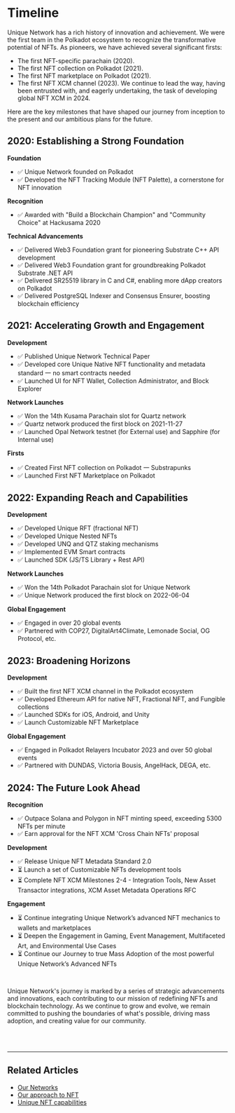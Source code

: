 # Timeline

Unique Network has a rich history of innovation and achievement. We were the first team in the Polkadot ecosystem to recognize the transformative potential of NFTs. As pioneers, we have achieved several significant firsts:
- The first NFT-specific parachain (2020).
- The first NFT collection on Polkadot (2021).
- The first NFT marketplace on Polkadot (2021).
- The first NFT XCM channel (2023).
We continue to lead the way, having been entrusted with, and eagerly undertaking, the task of developing global NFT XCM in 2024. 

Here are the key milestones that have shaped our journey from inception to the present and our ambitious plans for the future.

## 2020: Establishing a Strong Foundation

**Foundation**
- ✅ Unique Network founded on Polkadot
- ✅ Developed the NFT Tracking Module (NFT Palette), a cornerstone for NFT innovation

**Recognition**
- ✅ Awarded with "Build a Blockchain Champion" and "Community Choice" at Hackusama 2020

**Technical Advancements**
- ✅ Delivered Web3 Foundation grant for pioneering Substrate C++ API development
- ✅ Delivered Web3 Foundation grant for groundbreaking Polkadot Substrate .NET API
- ✅ Delivered SR25519 library in C and C#, enabling more dApp creators on Polkadot
- ✅ Delivered PostgreSQL Indexer and Consensus Ensurer, boosting blockchain efficiency

## 2021: Accelerating Growth and Engagement

**Development**
- ✅ Published Unique Network Technical Paper
- ✅ Developed core Unique Native NFT functionality and metadata standard 一 no smart contracts needed
- ✅ Launched UI for NFT Wallet, Collection Administrator, and Block Explorer

**Network Launches**
- ✅ Won the 14th Kusama Parachain slot for Quartz network
- ✅ Quartz network produced the first block on 2021-11-27
- ✅ Launched Opal Network testnet (for External use) and Sapphire (for Internal use)

**Firsts**
- ✅ Created First NFT collection on Polkadot 一 Substrapunks
- ✅ Launched First NFT Marketplace on Polkadot

## 2022: Expanding Reach and Capabilities

**Development**
- ✅ Developed Unique RFT (fractional NFT)
- ✅ Developed Unique Nested NFTs
- ✅ Developed UNQ and QTZ staking mechanisms
- ✅ Implemented EVM Smart contracts
- ✅ Launched SDK (JS/TS Library + Rest API)

**Network Launches**
- ✅ Won the 14th Polkadot Parachain slot for Unique Network
- ✅ Unique Network produced the first block on 2022-06-04

**Global Engagement**
- ✅ Engaged in over 20 global events
- ✅ Partnered with COP27, DigitalArt4Climate, Lemonade Social, OG Protocol, etc.

## 2023: Broadening Horizons

**Development**
- ✅ Built the first NFT XCM channel in the Polkadot ecosystem
- ✅ Developed Ethereum API for native NFT, Fractional NFT, and Fungible collections
- ✅ Launched SDKs for iOS, Android, and Unity
- ✅ Launch Customizable NFT Marketplace

**Global Engagement**
- ✅ Engaged in Polkadot Relayers Incubator 2023 and over 50 global events
- ✅ Partnered with DUNDAS, Victoria Bousis, AngelHack, DEGA, etc.

## 2024: The Future Look Ahead

**Recognition**
- ✅ Outpace Solana and Polygon in NFT minting speed, exceeding 5300 NFTs per minute
- ✅ Earn approval for the NFT XCM 'Cross Chain NFTs' proposal

**Development**
- ✅ Release Unique NFT Metadata Standard 2.0
- ⏳ Launch a set of Customizable NFTs development tools
- ⏳ Complete NFT XCM Milestones 2-4 - Integration Tools, New Asset Transactor integrations, XCM Asset Metadata Operations RFC

**Engagement**
- ⏳ Continue integrating Unique Network’s advanced NFT mechanics to wallets and marketplaces
- ⏳ Deepen the Engagement in Gaming, Event Management, Multifaceted Art, and Environmental Use Cases
- ⏳ Continue our Journey to true Mass Adoption of the most powerful Unique Network’s Advanced NFTs

<br>

Unique Network's journey is marked by a series of strategic advancements and innovations, each contributing to our mission of redefining NFTs and blockchain technology. As we continue to grow and evolve, we remain committed to pushing the boundaries of what's possible, driving mass adoption, and creating value for our community.

<br>

<br>

---

## Related Articles
- [Our Networks](./networks.md)
- [Our approach to NFT](./approach.md)
- [Unique NFT capabilities](./token-types/nft.md)
